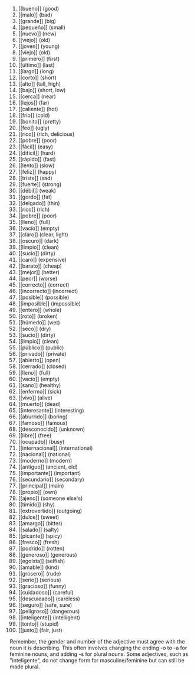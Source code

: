 1. [[bueno]] (good)
2. [[malo]] (bad)
3. [[grande]] (big)
4. [[pequeño]] (small)
5. [[nuevo]] (new)
6. [[viejo]] (old)
7. [[joven]] (young)
8. [[viejo]] (old)
9. [[primero]] (first)
10. [[último]] (last)
11. [[largo]] (long)
12. [[corto]] (short)
13. [[alto]] (tall, high)
14. [[bajo]] (short, low)
15. [[cerca]] (near)
16. [[lejos]] (far)
17. [[caliente]] (hot)
18. [[frío]] (cold)
19. [[bonito]] (pretty)
20. [[feo]] (ugly)
21. [[rico]] (rich, delicious)
22. [[pobre]] (poor)
23. [[fácil]] (easy)
24. [[difícil]] (hard)
25. [[rápido]] (fast)
26. [[lento]] (slow)
27. [[feliz]] (happy)
28. [[triste]] (sad)
29. [[fuerte]] (strong)
30. [[débil]] (weak)
31. [[gordo]] (fat)
32. [[delgado]] (thin)
33. [[rico]] (rich)
34. [[pobre]] (poor)
35. [[lleno]] (full)
36. [[vacío]] (empty)
37. [[claro]] (clear, light)
38. [[oscuro]] (dark)
39. [[limpio]] (clean)
40. [[sucio]] (dirty)
41. [[caro]] (expensive)
42. [[barato]] (cheap)
43. [[mejor]] (better)
44. [[peor]] (worse)
45. [[correcto]] (correct)
46. [[incorrecto]] (incorrect)
47. [[posible]] (possible)
48. [[imposible]] (impossible)
49. [[entero]] (whole)
50. [[roto]] (broken)
51. [[húmedo]] (wet)
52. [[seco]] (dry)
53. [[sucio]] (dirty)
54. [[limpio]] (clean)
55. [[público]] (public)
56. [[privado]] (private)
57. [[abierto]] (open)
58. [[cerrado]] (closed)
59. [[lleno]] (full)
60. [[vacío]] (empty)
61. [[sano]] (healthy)
62. [[enfermo]] (sick)
63. [[vivo]] (alive)
64. [[muerto]] (dead)
65. [[interesante]] (interesting)
66. [[aburrido]] (boring)
67. [[famoso]] (famous)
68. [[desconocido]] (unknown)
69. [[libre]] (free)
70. [[ocupado]] (busy)
71. [[internacional]] (international)
72. [[nacional]] (national)
73. [[moderno]] (modern)
74. [[antiguo]] (ancient, old)
75. [[importante]] (important)
76. [[secundario]] (secondary)
77. [[principal]] (main)
78. [[propio]] (own)
79. [[ajeno]] (someone else's)
80. [[tímido]] (shy)
81. [[extrovertido]] (outgoing)
82. [[dulce]] (sweet)
83. [[amargo]] (bitter)
84. [[salado]] (salty)
85. [[picante]] (spicy)
86. [[fresco]] (fresh)
87. [[podrido]] (rotten)
88. [[generoso]] (generous)
89. [[egoísta]] (selfish)
90. [[amable]] (kind)
91. [[grosero]] (rude)
92. [[serio]] (serious)
93. [[gracioso]] (funny)
94. [[cuidadoso]] (careful)
95. [[descuidado]] (careless)
96. [[seguro]] (safe, sure)
97. [[peligroso]] (dangerous)
98. [[inteligente]] (intelligent)
99. [[tonto]] (stupid)
100. [[justo]] (fair, just)

Remember, the gender and number of the adjective must agree with the noun it is describing. This often involves changing the ending -o to -a for feminine nouns, and adding -s for plural nouns. Some adjectives, such as "inteligente", do not change form for masculine/feminine but can still be made plural.